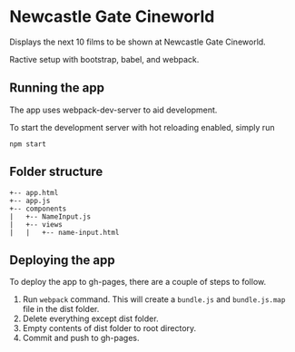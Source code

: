 # Newcastle Gate Cineworld

Displays the next 10 films to be shown at Newcastle Gate Cineworld.

Ractive setup with bootstrap, babel, and webpack.

## Running the app

The app uses webpack-dev-server to aid development.

To start the development server with hot reloading enabled, simply run

```
npm start
```

## Folder structure

    +-- app.html
    +-- app.js
    +-- components
    |	+-- NameInput.js
    |	+-- views
    |	|	+-- name-input.html

## Deploying the app

To deploy the app to gh-pages, there are a couple of steps to follow.

1. Run `webpack` command. This will create a `bundle.js` and `bundle.js.map` file in the dist folder.
2. Delete everything except dist folder.
3. Empty contents of dist folder to root directory.
4. Commit and push to gh-pages.
